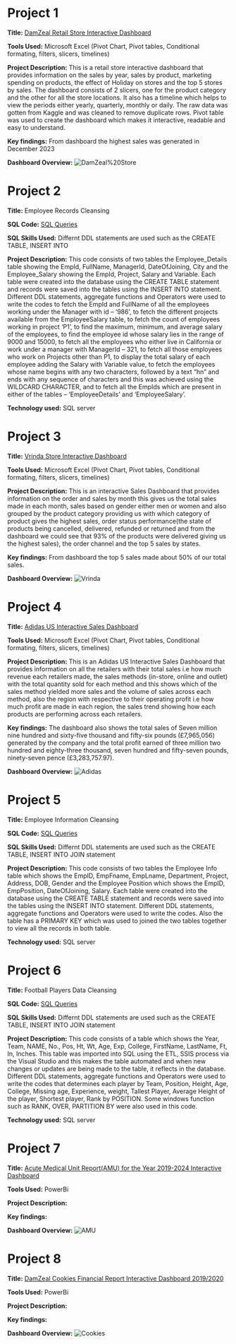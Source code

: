 
# Project 1
 
**Title:** [DamZeal Retail Store Interactive Dashboard](https://github.com/Dammie18/Dammie18.github.io/blob/main/Retail_salesDB.xlsx)
 
**Tools Used:** Microsoft Excel (Pivot Chart, Pivot tables, Conditional formating, filters, slicers, timelines)
 
**Project Description:** This is a retail store interactive dashboard that provides information on the sales by year, sales by product, marketing spending on products, the effect of Holiday on stores and the top 5 stores by sales. The dashboard consists of 2 slicers, one for the product category and the other for all the store locations. It also has a timeline which helps to view the periods either yearly, quarterly, monthly or daily.
The raw data was gotten from Kaggle and was cleaned to remove duplicate rows. Pivot table was used to create the dashboard which makes it interactive, readable and easy to understand.
 
**Key findings:** From dashboard the highest sales was generated in December 2023
 
**Dashboard Overview:**
![DamZeal%20Store](DamZeal%20Store.PNG)


# Project 2
**Title:** Employee Records Cleansing
 
**SQL Code:** [SQL Queries](https://github.com/Dammie18/Dammie18.github.io/blob/main/Employee_data.sql)
 
**SQL Skills Used:** Differnt DDL statements are used such as the CREATE TABLE, INSERT INTO
 
**Project Description:** This code consists of two tables the Employee_Details table showing the EmpId, FullName, ManagerId, DateOfJoining, City and the Employee_Salary showing the EmpId, Project, Salary and Variable. Each table were created into the database using the CREATE TABLE statement and records were saved into the tables using the INSERT INTO statement. Different DDL statements, aggregate functions and Operators were used to write the codes to fetch the EmpId and FullName of all the employees working under the Manager with id – ‘986’, to fetch the different projects available from the EmployeeSalary table, to fetch the count of employees working in project ‘P1’, to find the maximum, minimum, and average salary of the employees, to find the employee id whose salary lies in the range of 9000 and 15000, to fetch all the employees who either live in California or work under a manager with ManagerId – 321, to fetch all those employees who work on Projects other than P1, to display the total salary of each employee adding the Salary with Variable value, to fetch the employees whose name begins with any two characters, followed by a text “hn” and ends with any sequence of characters and this was achieved using the WILDCARD CHARACTER, and to fetch all the EmpIds which are present in either of the tables – ‘EmployeeDetails’ and ‘EmployeeSalary’.
 
**Technology used:** SQL server


# Project 3
 
**Title:** [Vrinda Store Interactive Dashboard](https://github.com/Dammie18/Dammie18.github.io/blob/main/Virinda%20StoreDB.xlsx)
 
**Tools Used:** Microsoft Excel (Pivot Chart, Pivot tables, Conditional formating, filters, slicers, timelines)
 
**Project Description:** This is an interactive Sales Dashboard that provides information on the order and sales by month this gives us the total sales made in each month, sales based on gender either men or women and also grouped by the product category providing us with which category of product gives the highest sales, order status performance(the state of products being cancelled, delivered, refunded or returned and from the dashboard we could see that 93% of the products were delivered giving us the highest sales), the order channel and the top 5 sales by states.
 
**Key findings:** From dashboard the top 5 sales made about 50% of our total sales.
 
**Dashboard Overview:**
![Vrinda](Vrinda.PNG)


# Project 4
 
**Title:** [Adidas US Interactive Sales Dashboard](https://github.com/Dammie18/Dammie18.github.io/blob/main/My%20Practice%20Adidas-Dashboard-START.xlsx)
 
**Tools Used:** Microsoft Excel (Pivot Chart, Pivot tables, Conditional formating, filters, slicers, timelines)
 
**Project Description:** This is an Adidas US Interactive Sales Dashboard that provides information on all the retailers with their total sales i.e how much revenue each retailers made, the sales methods (in-store, online and outlet) with the total quantity sold for each method and this shows which of the sales method yielded more sales and the volume of sales across each method, also the region with respective to their operating profit i.e how much profit are made in each region, the sales trend showing how each products are performing across each retailers.
 
**Key findings:** The dashboard also shows the total sales of Seven million nine hundred and sixty-five thousand and fifty-six pounds (£7,965,056) generated by the company and the total profit earned of three million two hundred and eighty-three thousand, seven hundred and fifty-seven pounds, ninety-seven pence (£3,283,757.97).
 
**Dashboard Overview:**
![Adidas](Adidas.PNG)

# Project 5
**Title:** Employee Information Cleansing
 
**SQL Code:** [SQL Queries](https://github.com/Dammie18/Dammie18.github.io/blob/main/Employee_info.sql)
 
**SQL Skills Used:** Differnt DDL statements are used such as the CREATE TABLE, INSERT INTO JOIN statement
 
**Project Description:** This code consists of two tables the Employee Info table which shows the EmpID, EmpFname, EmpLname, Department, Project, Address, DOB, Gender and the Employee Position which shows the EmpID, EmpPosition, DateOfJoining, Salary. Each table were created into the database using the CREATE TABLE statement and records were saved into the tables using the INSERT INTO statement. Different DDL statements, aggregate functions and Operators were used to write the codes. Also the table has a PRIMARY KEY which was used to joined the two tables together to view all the records in both table.
 
**Technology used:** SQL server

# Project 6
**Title:** Football Players Data Cleansing
 
**SQL Code:** [SQL Queries](https://github.com/Dammie18/Dammie18.github.io/blob/main/FootballPlayers_data.sql)
 
**SQL Skills Used:** Differnt DDL statements are used such as the CREATE TABLE, INSERT INTO JOIN statement
 
**Project Description:** This code consists of a table which shows the Year, Team, NAME, No., Pos, Ht, Wt, Age, Exp, College, FirstName, LastName, Ft, In, Inches. This table was imported into SQL using the ETL, SSIS process via the Visual Studio and this makes the table automated and when new changes or updates are being made to the table, it reflects in the database.
Different DDL statements, aggregate functions and Operators were used to write the codes that determines each player by Team, Position, Height, Age, College, Missing age, Experience, weight, Tallest Player, Average Height of the player, Shortest player, Rank by POSITION. Some windows function such as RANK, OVER, PARTITION BY were also used in this code.

**Technology used:** SQL server

# Project 7
 
**Title:** [Acute Medical Unit Report(AMU) for the Year 2019-2024 Interactive Dashboard](https://github.com/Dammie18/Dammie18.github.io/blob/main/AMU%20Report%20and%20ConditionDB.pbix)
 
**Tools Used:** PowerBi
 
**Project Description:** 
 
**Key findings:**
 
**Dashboard Overview:**
![AMU](AMU.PNG)

# Project 8
 
**Title:** [DamZeal Cookies Financial Report Interactive Dashboard 2019/2020](https://github.com/Dammie18/Dammie18.github.io/blob/main/Cookies.pbix)
 
**Tools Used:** PowerBi
 
**Project Description:** 
 
**Key findings:**
 
**Dashboard Overview:**
![Cookies](Cookies.PNG)



